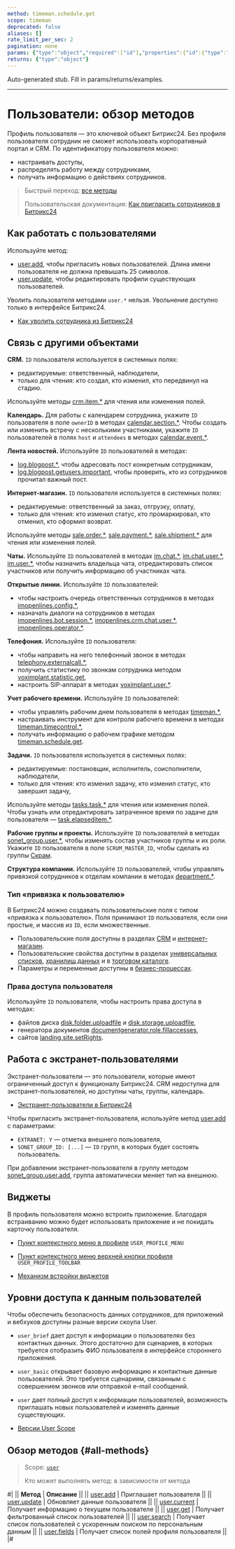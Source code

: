 ```yaml
---
method: timeman.schedule.get
scope: timeman
deprecated: false
aliases: []
rate_limit_per_sec: 2
pagination: none
params: {"type":"object","required":["id"],"properties":{"id":{"type":"integer"}}}
returns: {"type":"object"}
---
```


Auto-generated stub. Fill in params/returns/examples.

---

# Пользователи: обзор методов

Профиль пользователя — это ключевой объект Битрикс24. Без профиля пользователя сотрудник не сможет использовать корпоративный портал и CRM. По идентификатору пользователя можно:
- настраивать доступы,
- распределять работу между сотрудниками,
- получать информацию о действиях сотрудников.

> Быстрый переход: [все методы](#all-methods)
> 
> Пользовательская документация: [Как пригласить сотрудников в Битрикс24](https://helpdesk.bitrix24.ru/open/21141922/)

## Как работать с пользователями

Используйте метод:

- [user.add](./user-add.md), чтобы пригласить новых пользователей. Длина имени пользователя не должна превышать 25 символов.
- [user.update](./user-update.md), чтобы редактировать профили существующих пользователей.

Уволить пользователя методами `user.*` нельзя. Увольнение доступно только в интерфейсе Битрикс24.



- [Как уволить сотрудника из Битрикс24](https://helpdesk.bitrix24.ru/open/26213326/)



## Связь с другими объектами

**CRM.** `ID` пользователя используется в системных полях:

- редактируемые: ответственный, наблюдатели,
- только для чтения: кто создал, кто изменил, кто передвинул на стадию.

Используйте методы [crm.item.*](../crm/universal/index.md) для чтения или изменения полей.

**Календарь.** Для работы с календарем сотрудника, укажите `ID` пользователя в поле `ownerID` в методах [calendar.section.*](../calendar/index.md). Чтобы создать или изменить встречу с несколькими участниками, укажите `ID` пользователей в полях `host` и `attendees` в методах [calendar.event.*](../calendar/calendar-event/index.md).

**Лента новостей.** Используйте `ID` пользователей в методах:

- [log.blogpost.*](../log/index.md), чтобы адресовать пост конкретным сотрудникам,
- [log.blogpost.getusers.important](../log/log-blogpost-getusers-important.md), чтобы проверить, кто из сотрудников прочитал важный пост.

**Интернет-магазин.** `ID` пользователя используется в системных полях:

- редактируемые: ответственный за заказ, отгрузку, оплату,
- только для чтения: кто изменил статус, кто промаркировал, кто отменил, кто оформил возврат.

Используйте методы [sale.order.*](../sale/order/index.md), [sale.payment.*](../sale/payment/index.md), [sale.shipment.*](../sale/shipment/index.md) для чтения или изменения полей.

**Чаты.** Используйте `ID` пользователей в методах [im.chat.*](../chats/index.md), [im.chat.user.*](../chats/chat-users/index.md), [im.user.*](../chats/users/index.md), чтобы назначить владельца чата, отредактировать список участников или получить информацию об участниках чата.

**Открытые линии.** Используйте `ID` пользователей:

- чтобы настроить очередь ответственных сотрудников в методах [imopenlines.config.*](../imopenlines/openlines/index.md),
- назначать диалоги на сотрудников в  методах [imopenlines.bot.session.*](../imopenlines/openlines/chat-bots/index.md), [imopenlines.crm.chat.user.*](../imopenlines/openlines/chats/index.md), [imopenlines.operator.*](../imopenlines/openlines/operators/index.md).

**Телефония.** Используйте `ID` пользователя:

- чтобы направить на него телефонный звонок в методах [telephony.externalcall.*](../telephony/index.md),
- получить статистику по звонкам сотрудника методом [voximplant.statistic.get](../telephony/voximplant-statistic-get.md),
- настроить SIP-aппарат в методах [voximplant.user.*](../telephony/voximplant/users/index.md).

**Учет рабочего времени.** Используйте `ID` пользователей:

- чтобы управлять рабочим днем пользователя в методах [timeman.*](../timeman/base/index.md),
- настраивать инструмент для контроля рабочего времени в методах [timeman.timecontrol.*](../timeman/timecontrol/index.md),
- получать информацию о рабочем графике методом [timeman.schedule.get](../timeman/schedule/index.md).

**Задачи.** `ID` пользователя используется в системных полях:

- редактируемые: постановщик, исполнитель, соисполнители, наблюдатели,
- только для чтения: кто изменил задачу, кто изменил статус, кто завершил задачу,

Используйте методы [tasks.task.*](../tasks/index.md) для чтения или изменения полей. Чтобы узнать или отредактировать затраченное время по задаче для пользователя — [task.elapseditem.*](../tasks/elapsed-item/index.md).

**Рабочие группы и проекты.** Используйте `ID` пользователей в методах [sonet_group.user.*](../sonet-group/members/index.md), чтобы изменять состав участников группы и их роли. Укажите `ID` пользователя в поле `SCRUM_MASTER_ID`, чтобы сделать из группы [Скрам](../sonet-group/scrum/index.md).

**Структура компании.** Используйте `ID` пользователей, чтобы управлять привязкой сотрудников к отделам компании в методах [department.*](../departments/index.md).

### Тип «привязка к пользователю»

В Битрикс24 можно создавать пользовательские поля с типом «привязка к пользователю». Поля принимают `ID` пользователя, если они простые, и массив из `ID`, если множественные.

- Пользовательские поля доступны в разделах [CRM](../crm/index.md) и [интернет-магазин](../sale/index.md).
- Пользовательские свойства доступны в разделах [универсальных списков](../lists/index.md), [хранилищ данных](../entity/index.md) и в [торговом каталоге](../catalog/index.md).
- Параметры и переменные доступны в [бизнес-процессах](../bizproc/index.md).

### Права доступа пользователя

Используйте `ID` пользователя, чтобы настроить права доступа в методах:

- файлов диска [disk.folder.uploadfile](../disk/folder/disk-folder-upload-file.md) и [disk.storage.uploadfile](../disk/storage/disk-storage-upload-file.md),
- генератора документов [documentgenerator.role.fillaccesses](../document-generator/role/document-generator-role-fill-accesses.md),
- сайтов [landing.site.setRights](../landing/rights/role-model/landing-role-set-rights.md).

## Работа с экстранет-пользователями

Экстранет-пользователи — это пользователи, которые имеют ограниченный доступ к функционалу Битрикс24. CRM недоступна для экстранет-пользователей, но доступны чаты, группы, календарь.



-  [Экстранет-пользователи в Битрикс24](https://helpdesk.bitrix24.ru/open/17983050/)



Чтобы пригласить экстранет-пользователя, используйте метод [user.add](./user-add.md) с параметрами:

- `EXTRANET: Y` — отметка внешнего пользователя,
- `SONET_GROUP_ID: [...]` — `ID` групп, в которых будет состоять пользователь.

При добавлении экстранет-пользователя в группу методом [sonet_group.user.add](../sonet-group/members/sonet-group-user-add.md), группа автоматически меняет тип на внешнюю.

## **Виджеты**

В профиль пользователя можно встроить приложение. Благодаря встраиванию можно будет использовать приложение и не покидать карточку пользователя.

- [Пункт контекстного меню в профиле](../widgets/user-profile/profile-menu.md) `USER_PROFILE_MENU`

- [Пункт контекстного меню верхней кнопки профиля](../widgets/user-profile/profile-toolbar.md) `USER_PROFILE_TOOLBAR`



-  [Механизм встройки виджетов](../widgets/index.md)



## Уровни доступа к данным пользователей

Чтобы обеспечить безопасность данных сотрудников, для приложений и вебхуков доступны разные версии скоупа User.

-  `user_brief` дает доступ к информации о пользователях без контактных данных. Этого достаточно для сценариев, в которых требуется отобразить ФИО пользователя в интерфейсе стороннего приложения.

-  `user_basic` открывает базовую информацию и контактные данные пользователей. Это требуется сценариям, связанным с совершением звонков или отправкой e-mail сообщений.

-  `user` дает полный доступ к информации пользователей, возможность приглашать новых пользователей и изменять данные существующих.



-  [Версии User Scope](user-scope.md)



## Обзор методов {#all-methods}

> Scope: [`user`](../scopes/permissions.md)
>
> Кто может выполнять метод: в зависимости от метода

#|
|| **Метод** | **Описание** ||
|| [user.add](user-add.md) | Приглашает пользователя ||
|| [user.update](user-update.md) | Обновляет данные пользователя ||
|| [user.current](user-current.md) | Получает информацию о текущем пользователе ||
|| [user.get](user-get.md) | Получает фильтрованный список пользователей ||
|| [user.search](user-search.md) | Получает список пользователей с ускоренным поиском по персональным данным ||
|| [user.fields](user-fields.md) | Получает список полей профиля пользователя ||
|#
